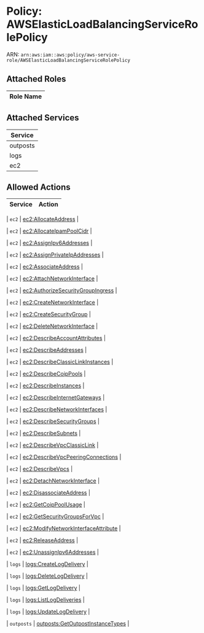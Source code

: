 # Policy: AWSElasticLoadBalancingServiceRolePolicy

ARN: `arn:aws:iam::aws:policy/aws-service-role/AWSElasticLoadBalancingServiceRolePolicy`

## Attached Roles

| Role Name |
|-----------|
## Attached Services

| Service |
|---------|
| outposts |
| logs |
| ec2 |

## Allowed Actions

| Service | Action |
|:-------:|--------|

| `ec2` | [ec2:AllocateAddress](../actions.md#ec2:allocateaddress) |

| `ec2` | [ec2:AllocateIpamPoolCidr](../actions.md#ec2:allocateipampoolcidr) |

| `ec2` | [ec2:AssignIpv6Addresses](../actions.md#ec2:assignipv6addresses) |

| `ec2` | [ec2:AssignPrivateIpAddresses](../actions.md#ec2:assignprivateipaddresses) |

| `ec2` | [ec2:AssociateAddress](../actions.md#ec2:associateaddress) |

| `ec2` | [ec2:AttachNetworkInterface](../actions.md#ec2:attachnetworkinterface) |

| `ec2` | [ec2:AuthorizeSecurityGroupIngress](../actions.md#ec2:authorizesecuritygroupingress) |

| `ec2` | [ec2:CreateNetworkInterface](../actions.md#ec2:createnetworkinterface) |

| `ec2` | [ec2:CreateSecurityGroup](../actions.md#ec2:createsecuritygroup) |

| `ec2` | [ec2:DeleteNetworkInterface](../actions.md#ec2:deletenetworkinterface) |

| `ec2` | [ec2:DescribeAccountAttributes](../actions.md#ec2:describeaccountattributes) |

| `ec2` | [ec2:DescribeAddresses](../actions.md#ec2:describeaddresses) |

| `ec2` | [ec2:DescribeClassicLinkInstances](../actions.md#ec2:describeclassiclinkinstances) |

| `ec2` | [ec2:DescribeCoipPools](../actions.md#ec2:describecoippools) |

| `ec2` | [ec2:DescribeInstances](../actions.md#ec2:describeinstances) |

| `ec2` | [ec2:DescribeInternetGateways](../actions.md#ec2:describeinternetgateways) |

| `ec2` | [ec2:DescribeNetworkInterfaces](../actions.md#ec2:describenetworkinterfaces) |

| `ec2` | [ec2:DescribeSecurityGroups](../actions.md#ec2:describesecuritygroups) |

| `ec2` | [ec2:DescribeSubnets](../actions.md#ec2:describesubnets) |

| `ec2` | [ec2:DescribeVpcClassicLink](../actions.md#ec2:describevpcclassiclink) |

| `ec2` | [ec2:DescribeVpcPeeringConnections](../actions.md#ec2:describevpcpeeringconnections) |

| `ec2` | [ec2:DescribeVpcs](../actions.md#ec2:describevpcs) |

| `ec2` | [ec2:DetachNetworkInterface](../actions.md#ec2:detachnetworkinterface) |

| `ec2` | [ec2:DisassociateAddress](../actions.md#ec2:disassociateaddress) |

| `ec2` | [ec2:GetCoipPoolUsage](../actions.md#ec2:getcoippoolusage) |

| `ec2` | [ec2:GetSecurityGroupsForVpc](../actions.md#ec2:getsecuritygroupsforvpc) |

| `ec2` | [ec2:ModifyNetworkInterfaceAttribute](../actions.md#ec2:modifynetworkinterfaceattribute) |

| `ec2` | [ec2:ReleaseAddress](../actions.md#ec2:releaseaddress) |

| `ec2` | [ec2:UnassignIpv6Addresses](../actions.md#ec2:unassignipv6addresses) |

| `logs` | [logs:CreateLogDelivery](../actions.md#logs:createlogdelivery) |

| `logs` | [logs:DeleteLogDelivery](../actions.md#logs:deletelogdelivery) |

| `logs` | [logs:GetLogDelivery](../actions.md#logs:getlogdelivery) |

| `logs` | [logs:ListLogDeliveries](../actions.md#logs:listlogdeliveries) |

| `logs` | [logs:UpdateLogDelivery](../actions.md#logs:updatelogdelivery) |

| `outposts` | [outposts:GetOutpostInstanceTypes](../actions.md#outposts:getoutpostinstancetypes) |
